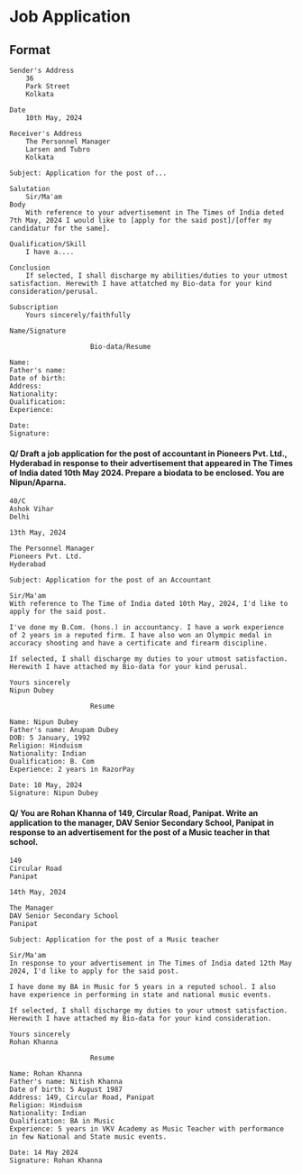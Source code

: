 # Job Application 

## Format 

```
Sender's Address
    36
    Park Street 
    Kolkata 

Date 
    10th May, 2024 

Receiver's Address 
    The Personnel Manager 
    Larsen and Tubro
    Kolkata

Subject: Application for the post of... 

Salutation 
    Sir/Ma'am
Body 
    With reference to your advertisement in The Times of India deted 7th May, 2024 I would like to [apply for the said post]/[offer my candidatur for the same].

Qualification/Skill 
    I have a....

Conclusion 
    If selected, I shall discharge my abilities/duties to your utmost satisfaction. Herewith I have attatched my Bio-data for your kind consideration/perusal.

Subscription
    Yours sincerely/faithfully

Name/Signature 

                    Bio-data/Resume 

Name:
Father's name: 
Date of birth: 
Address: 
Nationality: 
Qualification: 
Experience: 

Date: 
Signature: 
```

#### Q/ Draft a job application for the post of accountant in Pioneers Pvt. Ltd., Hyderabad in response to their advertisement that appeared in The Times of India dated 10th May 2024. Prepare a biodata to be enclosed. You are Nipun/Aparna. 

    40/C 
    Ashok Vihar 
    Delhi 

    13th May, 2024 

    The Personnel Manager 
    Pioneers Pvt. Ltd. 
    Hyderabad 

    Subject: Application for the post of an Accountant

    Sir/Ma'am 
    With reference to The Time of India dated 10th May, 2024, I'd like to apply for the said post. 

    I've done my B.Com. (hons.) in accountancy. I have a work experience of 2 years in a reputed firm. I have also won an Olympic medal in accuracy shooting and have a certificate and firearm discipline. 

    If selected, I shall discharge my duties to your utmost satisfaction. Herewith I have attached my Bio-data for your kind perusal. 

    Yours sincerely 
    Nipun Dubey 

```
                    Resume 

Name: Nipun Dubey 
Father's name: Anupam Dubey 
DOB: 5 January, 1992 
Religion: Hinduism 
Nationality: Indian 
Qualification: B. Com 
Experience: 2 years in RazorPay

Date: 10 May, 2024 
Signature: Nipun Dubey
```

#### Q/ You are Rohan Khanna of 149, Circular Road, Panipat. Write an application to the manager, DAV Senior Secondary School, Panipat in response to an advertisement for the post of a Music teacher in that school. 

    149 
    Circular Road
    Panipat

    14th May, 2024 

    The Manager 
    DAV Senior Secondary School 
    Panipat 

    Subject: Application for the post of a Music teacher

    Sir/Ma'am 
    In response to your advertisement in The Times of India dated 12th May 2024, I'd like to apply for the said post. 

    I have done my BA in Music for 5 years in a reputed school. I also have experience in performing in state and national music events.

    If selected, I shall discharge my duties to your utmost satisfaction. Herewith I have attached my Bio-data for your kind consideration.

    Yours sincerely 
    Rohan Khanna 

```
                    Resume 

Name: Rohan Khanna
Father's name: Nitish Khanna
Date of birth: 5 August 1987
Address: 149, Circular Road, Panipat 
Religion: Hinduism 
Nationality: Indian 
Qualification: BA in Music 
Experience: 5 years in VKV Academy as Music Teacher with performance in few National and State music events. 

Date: 14 May 2024 
Signature: Rohan Khanna
```     